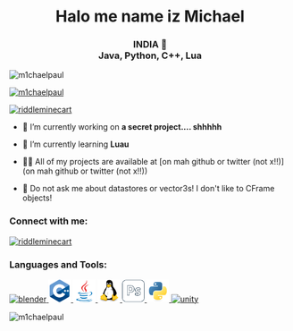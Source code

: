 <h1 align="center">Halo me name iz Michael</h1>
<h3 align="center">INDIA 🍛 <br> Java, Python, C++, Lua</h3>

<p align="left"> <img src="https://komarev.com/ghpvc/?username=m1chaelpaul&label=Profile%20views&color=0e75b6&style=flat" alt="m1chaelpaul" /> </p>

<p align="left"> <a href="https://github.com/ryo-ma/github-profile-trophy"><img src="https://github-profile-trophy.vercel.app/?username=m1chaelpaul" alt="m1chaelpaul" /></a> </p>

<p align="left"> <a href="https://twitter.com/riddleminecart" target="blank"><img src="https://img.shields.io/twitter/follow/riddleminecart?logo=twitter&style=for-the-badge" alt="riddleminecart" /></a> </p>

- 🔭 I’m currently working on **a secret project.... shhhhh**

- 🌱 I’m currently learning **Luau**

- 👨‍💻 All of my projects are available at [on mah github or twitter (not x!!)](on mah github or twitter (not x!!))

- 💬 Do not ask me about datastores or vector3s! I don't like to CFrame objects!
  
<h3 align="left">Connect with me:</h3>
<p align="left">
<a href="https://twitter.com/riddleminecart" target="blank"><img align="center" src="https://raw.githubusercontent.com/rahuldkjain/github-profile-readme-generator/master/src/images/icons/Social/twitter.svg" alt="riddleminecart" height="30" width="40" /></a>
</p>

<h3 align="left">Languages and Tools:</h3>
<p align="left"> <a href="https://www.blender.org/" target="_blank" rel="noreferrer"> <img src="https://download.blender.org/branding/community/blender_community_badge_white.svg" alt="blender" width="40" height="40"/> </a> <a href="https://www.w3schools.com/cpp/" target="_blank" rel="noreferrer"> <img src="https://raw.githubusercontent.com/devicons/devicon/master/icons/cplusplus/cplusplus-original.svg" alt="cplusplus" width="40" height="40"/> </a> <a href="https://www.java.com" target="_blank" rel="noreferrer"> <img src="https://raw.githubusercontent.com/devicons/devicon/master/icons/java/java-original.svg" alt="java" width="40" height="40"/> </a> <a href="https://www.linux.org/" target="_blank" rel="noreferrer"> <img src="https://raw.githubusercontent.com/devicons/devicon/master/icons/linux/linux-original.svg" alt="linux" width="40" height="40"/> </a> <a href="https://www.photoshop.com/en" target="_blank" rel="noreferrer"> <img src="https://raw.githubusercontent.com/devicons/devicon/master/icons/photoshop/photoshop-line.svg" alt="photoshop" width="40" height="40"/> </a> <a href="https://www.python.org" target="_blank" rel="noreferrer"> <img src="https://raw.githubusercontent.com/devicons/devicon/master/icons/python/python-original.svg" alt="python" width="40" height="40"/> </a> <a href="https://unity.com/" target="_blank" rel="noreferrer"> <img src="https://www.vectorlogo.zone/logos/unity3d/unity3d-icon.svg" alt="unity" width="40" height="40"/> </a> </p>

<p><img align="center" src="https://github-readme-stats.vercel.app/api/top-langs?username=m1chaelpaul&show_icons=true&locale=en&layout=compact" alt="m1chaelpaul" /></p>
